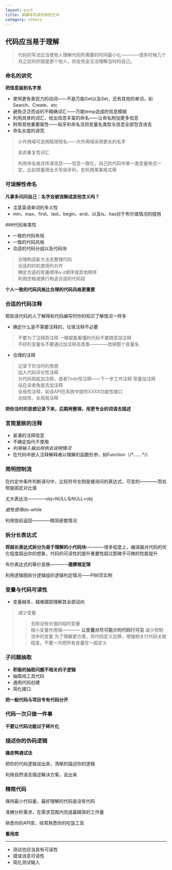 ```yaml
---
layout: post
title: 读编写可读代码的艺术
category: others
---
```


## 代码应当易于理解

>代码的写法应当使他人理解代码所需要的时间最小化————很多时候几个月之后的你就是那个他人，你会完全无法理解当时的自己。

### 命名的讲究

**把信息装到名字里**

* 使用更有表现力的动词——不是万能Get以及Set，还有其他的单词，如Search、Create、etc
* 避免泛泛而谈的不精确词汇——万能temp造成的信息模糊
* 利用具体的词汇、给出信息丰富的命名——让命名附加更多信息
* 附带其他重要属性——匈牙利命名法将变量名类型与信息全部包含进去
* 命名长度的讲究

>小作用域可选用精简短名——大作用域采用更长的名字
>
>丢弃重复性词汇
>
>利用命名格式传递信息——信息一致化，自己的代码中某一类变量格式一定，比如常量用全大写匈牙利，宏利用某某格式等

### 可误解性命名

**凡事多问问自己：名字会被误解成其他含义吗？**

* 注意英语单词的多义性  
* min、max、first、last、begin、end、以及is、has对于布尔值情况的擅用

###代码审美性

* 一致的代码布局
* 一致的代码风格
* 合适的代码分组以及代码块

> 合理构造新方法去整理代码       
> 合适的时机使用列对齐      
> 确定合适的变量顺序a-z顺序或其他顺序      
> 利用空格或换行构造合适的代码段   

**个人一致的代码风格比合理的代码风格更重要** 

### 合适的代码注释

帮助读代码的人了解得和代码编写时你的知识了解情况一样多

* 确定什么是不需要注释的，垃圾注释不必要

> 不要为了注释而注释
> 一眼就能看懂的代码不要随意加注释     
> 不好的变量名不要通过加注释去改善————改掉那个变量名     

* 合理的注释

> 记录下你当时的思想      
> 加入代码评论性注释     
> 为代码瑕疵加注释，或者Todo性注释——下一步工作注释
> 常量加注释     
> 站在读者角度去加注释     
> 全局性注释，如该API在系统中提供XXXX功能性接口     
> 总结性、全局观注释

**把你当时的思想记录下来，后期再整理，用更专业的词语去描述**

### 言简意赅的注释

* 紧凑的注释信息     
* 不确定指代不使用     
* *利用输入输出样例去说明情况*    
* 在代码中嵌入注释解释难以理解的函数形参，如Function（/\*.......\*/）

### 简明控制流

在约定中条件判断语句中，比较符号左侧是被询问的表达式，可变的————而右侧是固定对比值

尤大表达法————obj=NULL与NULL=obj

*避免使用do-while*

利用提前返回————精简嵌套情况

### 拆分长表达式

**将超长表达式拆分为易于理解的小代码块**————很多程度上，编译器对代码的优化程度超出你的想象，代码的可读性的提升重要性超过那微乎可微的性能提升

布尔表达式的等价变换————**德摩根定理**

利用逻辑图拆分逻辑组织逻辑判定情况——P86页实例

### 变量与代码可读性

* 变量越多，越难跟踪理解其全部动向

> 减少变量   
> > 去除没有价值的临时变量   
> > 缩小变量作用域———— **让变量对尽可能少的代码行可见**
> > 减少控制流中的变量
> 为了理解更方便，将代码定义后移，增强相关行代码关联程度，不要一次把所有变量在一起定义

### 子问题抽取

* **积极的抽取问题不相关的子逻辑**
* 抽取纯工具代码  
* 通用代码创建  
* 简化接口  

**把一般代码与项目专有代码分开** 

### 代码一次只做一件事

**不要让代码功能过于碎片化**

### 描述你的伪码逻辑

**橡皮鸭调试法**

把你的代码逻辑说出来，清晰的描述你的逻辑

利用自然语言描述解决方案，说出来


### 精简代码

保持最小代码量，最好理解的代码是没有代码

准确分析需求，在需求范围内完成最精简的工作量

熟悉你的API库，经常熟悉你的吃饭工具

**重用库**

---

* 测试也应当具有可读性
* 错误消息可读性  
* 简化测试输入